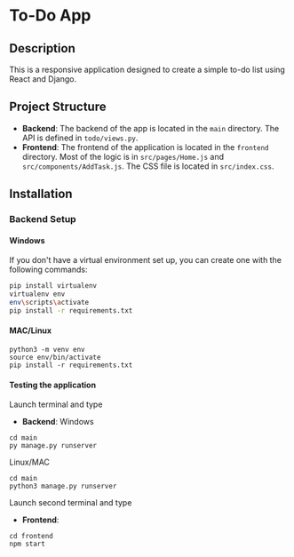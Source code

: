 # To-Do App

## Description
This is a responsive application designed to create a simple to-do list using React and Django.

## Project Structure
- **Backend**: The backend of the app is located in the `main` directory. The API is defined in `todo/views.py`.
- **Frontend**: The frontend of the application is located in the `frontend` directory. Most of the logic is in `src/pages/Home.js` and `src/components/AddTask.js`. The CSS file is located in `src/index.css`.

## Installation

### Backend Setup

#### Windows
If you don't have a virtual environment set up, you can create one with the following commands:
```bash
pip install virtualenv
virtualenv env
env\scripts\activate
pip install -r requirements.txt
```
#### MAC/Linux
```pip install virtualenv
python3 -m venv env
source env/bin/activate
pip install -r requirements.txt
```
#### Testing the application
Launch terminal and type
- **Backend**:
Windows
```
cd main
py manage.py runserver
```
Linux/MAC
```
cd main
python3 manage.py runserver
```
Launch second terminal and type
- **Frontend**:
```
cd frontend
npm start
```
